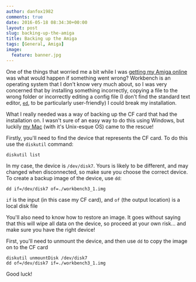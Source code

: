 ```yaml
---
author: danfox1982
comments: true
date: 2016-05-18 08:34:30+00:00
layout: post
slug: backing-up-the-amiga
title: Backing up the Amiga
tags: [General, Amiga]
image:
  feature: banner.jpg
---
```


One of the things that worried me a bit while I was [getting my Amiga online](/2016/04/12/return-of-the-amiga) was what would happen if something went wrong?  Workbench is an operating system that I don't know very much about, so I was very concerned that by installing something incorrectly, copying a file to the wrong folder or incorrectly editing a config file (I don't find the standard text editor, [`ed`](http://wiki.amigaos.net/wiki/AmigaOS_Manual:_AmigaDOS_Using_the_Editors), to be particularly user-friendly) I could break my installation.

What I really needed was a way of backing up the CF card that had the installation on.  I wasn't sure of an easy way to do this using Windows, but luckily [my Mac](/2015/03/23/my-mac-mini) (with it's Unix-esque OS) came to the rescue!

Firstly, you'll need to find the device that represents the CF card.  To do this use the `diskutil` command:

```
diskutil list
```

In my case, the device is `/dev/disk7`.  Yours is likely to be different, and may changed when disconnected, so make sure you choose the correct device.  To create a backup image of the device, use `dd`:

```
dd if=/dev/disk7 of=./workbench3_1.img
```

`if` is the input (in this case my CF card), and `of` (the output location) is a local disk file

You'll also need to know how to restore an image. It goes without saying that this will wipe all data on the device, so proceed at your own risk... and make sure you have the right device!

First, you'll need to unmount the device, and then use `dd` to copy the image on to the CF card

```
diskutil unmountDisk /dev/disk7
dd of=/dev/disk7 if=./workbench3_1.img
```

Good luck!
